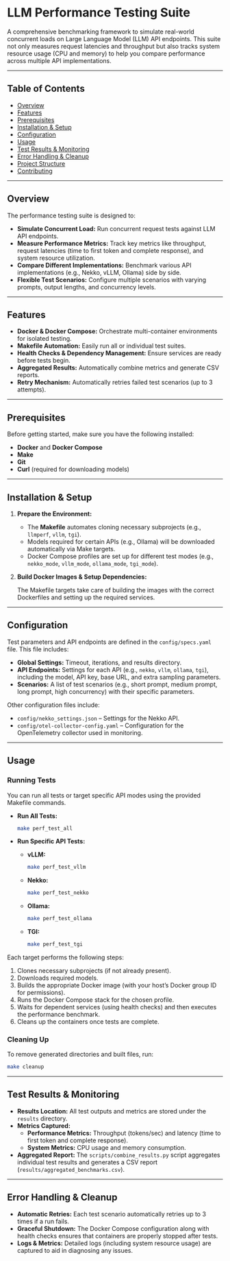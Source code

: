 # LLM Performance Testing Suite

A comprehensive benchmarking framework to simulate real-world concurrent loads on Large Language Model (LLM) API endpoints. This suite not only measures request latencies and throughput but also tracks system resource usage (CPU and memory) to help you compare performance across multiple API implementations.

---

## Table of Contents

- [Overview](#overview)
- [Features](#features)
- [Prerequisites](#prerequisites)
- [Installation & Setup](#installation--setup)
- [Configuration](#configuration)
- [Usage](#usage)
- [Test Results & Monitoring](#test-results--monitoring)
- [Error Handling & Cleanup](#error-handling--cleanup)
- [Project Structure](#project-structure)
- [Contributing](#contributing)

---

## Overview

The performance testing suite is designed to:

- **Simulate Concurrent Load:** Run concurrent request tests against LLM API endpoints.
- **Measure Performance Metrics:** Track key metrics like throughput, request latencies (time to first token and complete response), and system resource utilization.
- **Compare Different Implementations:** Benchmark various API implementations (e.g., Nekko, vLLM, Ollama) side by side.
- **Flexible Test Scenarios:** Configure multiple scenarios with varying prompts, output lengths, and concurrency levels.

---

## Features

- **Docker & Docker Compose:** Orchestrate multi-container environments for isolated testing.
- **Makefile Automation:** Easily run all or individual test suites.
- **Health Checks & Dependency Management:** Ensure services are ready before tests begin.
- **Aggregated Results:** Automatically combine metrics and generate CSV reports.
- **Retry Mechanism:** Automatically retries failed test scenarios (up to 3 attempts).

---

## Prerequisites

Before getting started, make sure you have the following installed:

- **Docker** and **Docker Compose**
- **Make**
- **Git**
- **Curl** (required for downloading models)

---

## Installation & Setup

1. **Prepare the Environment:**

   - The **Makefile** automates cloning necessary subprojects (e.g., `llmperf`, `vllm`, `tgi`).
   - Models required for certain APIs (e.g., Ollama) will be downloaded automatically via Make targets.
   - Docker Compose profiles are set up for different test modes (e.g., `nekko_mode`, `vllm_mode`, `ollama_mode`, `tgi_mode`).

2. **Build Docker Images & Setup Dependencies:**

   The Makefile targets take care of building the images with the correct Dockerfiles and setting up the required services.

---

## Configuration

Test parameters and API endpoints are defined in the `config/specs.yaml` file. This file includes:

- **Global Settings:** Timeout, iterations, and results directory.
- **API Endpoints:** Settings for each API (e.g., `nekko`, `vllm`, `ollama`, `tgi`), including the model, API key, base URL, and extra sampling parameters.
- **Scenarios:** A list of test scenarios (e.g., short prompt, medium prompt, long prompt, high concurrency) with their specific parameters.

Other configuration files include:

- `config/nekko_settings.json` – Settings for the Nekko API.
- `config/otel-collector-config.yaml` – Configuration for the OpenTelemetry collector used in monitoring.

---

## Usage

### Running Tests

You can run all tests or target specific API modes using the provided Makefile commands.

- **Run All Tests:**

  ```bash
  make perf_test_all
  ```

- **Run Specific API Tests:**

  - **vLLM:**

    ```bash
    make perf_test_vllm
    ```

  - **Nekko:**

    ```bash
    make perf_test_nekko
    ```

  - **Ollama:**

    ```bash
    make perf_test_ollama
    ```

  - **TGI:**

    ```bash
    make perf_test_tgi
    ```

Each target performs the following steps:
1. Clones necessary subprojects (if not already present).
2. Downloads required models.
3. Builds the appropriate Docker image (with your host’s Docker group ID for permissions).
4. Runs the Docker Compose stack for the chosen profile.
5. Waits for dependent services (using health checks) and then executes the performance benchmark.
6. Cleans up the containers once tests are complete.

### Cleaning Up

To remove generated directories and built files, run:

```bash
make cleanup
```

---

## Test Results & Monitoring

- **Results Location:** All test outputs and metrics are stored under the `results` directory.
- **Metrics Captured:**
  - **Performance Metrics:** Throughput (tokens/sec) and latency (time to first token and complete response).
  - **System Metrics:** CPU usage and memory consumption.
- **Aggregated Report:** The `scripts/combine_results.py` script aggregates individual test results and generates a CSV report (`results/aggregated_benchmarks.csv`).

---

## Error Handling & Cleanup

- **Automatic Retries:** Each test scenario automatically retries up to 3 times if a run fails.
- **Graceful Shutdown:** The Docker Compose configuration along with health checks ensures that containers are properly stopped after tests.
- **Logs & Metrics:** Detailed logs (including system resource usage) are captured to aid in diagnosing any issues.
